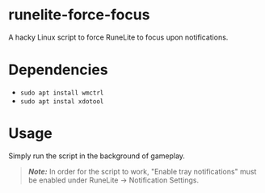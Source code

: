 # runelite-force-focus
A hacky Linux script to force RuneLite to focus upon notifications.

# Dependencies

- `sudo apt install wmctrl`
- `sudo apt instal xdotool`

# Usage

Simply run the script in the background of gameplay.

> **_Note:_** In order for the script to work, "Enable tray notifications" must be enabled under RuneLite -> Notification Settings.
